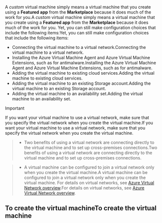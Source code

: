 

<span data-ttu-id="8f5a5-101">A *custom* virtual machine simply means a virtual machine that you create using a **Featured app** from the **Marketplace** because it does much of the work for you.</span><span class="sxs-lookup"><span data-stu-id="8f5a5-101">A *custom* virtual machine simply means a virtual machine that you create using a **Featured app** from the **Marketplace** because it does much of the work for you.</span></span> <span data-ttu-id="8f5a5-102">Yet, you can still make configuration choices that include the following items:</span><span class="sxs-lookup"><span data-stu-id="8f5a5-102">Yet, you can still make configuration choices that include the following items:</span></span>

* <span data-ttu-id="8f5a5-103">Connecting the virtual machine to a virtual network.</span><span class="sxs-lookup"><span data-stu-id="8f5a5-103">Connecting the virtual machine to a virtual network.</span></span>
* <span data-ttu-id="8f5a5-104">Installing the Azure Virtual Machine Agent and Azure Virtual Machine Extensions, such as for antimalware.</span><span class="sxs-lookup"><span data-stu-id="8f5a5-104">Installing the Azure Virtual Machine Agent and Azure Virtual Machine Extensions, such as for antimalware.</span></span>
* <span data-ttu-id="8f5a5-105">Adding the virtual machine to existing cloud services.</span><span class="sxs-lookup"><span data-stu-id="8f5a5-105">Adding the virtual machine to existing cloud services.</span></span>
* <span data-ttu-id="8f5a5-106">Adding the virtual machine to an existing Storage account.</span><span class="sxs-lookup"><span data-stu-id="8f5a5-106">Adding the virtual machine to an existing Storage account.</span></span>
* <span data-ttu-id="8f5a5-107">Adding the virtual machine to an availability set.</span><span class="sxs-lookup"><span data-stu-id="8f5a5-107">Adding the virtual machine to an availability set.</span></span>

<!--
> [!IMPORTANT]
> If you want your virtual machine to use a virtual network so you can connect to it directly by host name or set up cross-premises connections, make sure that you specify the virtual network when you create the virtual machine. A virtual machine can be configured to join a virtual network only when you create the virtual machine. For details on virtual networks, see [Azure Virtual Network overview](../articles/virtual-network/virtual-networks-overview.md).
>
>
 -->

> [!IMPORTANT]
> <span data-ttu-id="8f5a5-108">If you want your virtual machine to use a virtual network, make sure that you specify the virtual network when you create the virtual machine.</span><span class="sxs-lookup"><span data-stu-id="8f5a5-108">If you want your virtual machine to use a virtual network, make sure that you specify the virtual network when you create the virtual machine.</span></span>

> * <span data-ttu-id="8f5a5-109">Two benefits of using a virtual network are connecting directly to the virtual machine and to set up cross-premises connections.</span><span class="sxs-lookup"><span data-stu-id="8f5a5-109">Two benefits of using a virtual network are connecting directly to the virtual machine and to set up cross-premises connections.</span></span>

> * <span data-ttu-id="8f5a5-110">A virtual machine can be configured to join a virtual network only when you create the virtual machine.</span><span class="sxs-lookup"><span data-stu-id="8f5a5-110">A virtual machine can be configured to join a virtual network only when you create the virtual machine.</span></span> <span data-ttu-id="8f5a5-111">For details on virtual networks, see [Azure Virtual Network overview](../articles/virtual-network/virtual-networks-overview.md).</span><span class="sxs-lookup"><span data-stu-id="8f5a5-111">For details on virtual networks, see [Azure Virtual Network overview](../articles/virtual-network/virtual-networks-overview.md).</span></span>
>
>

## <a name="to-create-the-virtual-machine"></a><span data-ttu-id="8f5a5-112">To create the virtual machine</span><span class="sxs-lookup"><span data-stu-id="8f5a5-112">To create the virtual machine</span></span>
